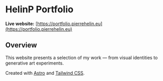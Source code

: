 # HelinP Portfolio

**Live website:** [https://portfolio.pierrehelin.eu](https://portfolio.pierrehelin.eu)

## Overview

This website presents a selection of my work — from visual identities to generative art experiments.

Created with [Astro](https://astro.build/) and [Tailwind CSS](https://tailwindcss.com/).
